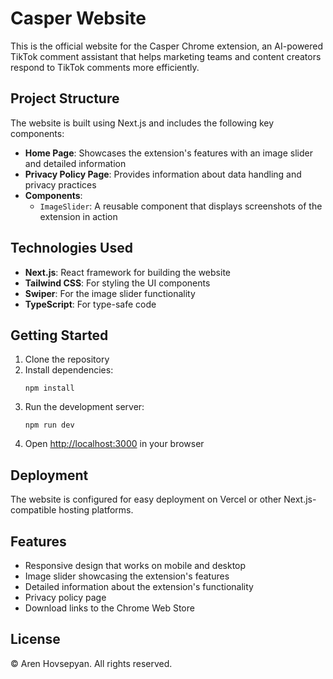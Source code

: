 # Casper Website

This is the official website for the Casper Chrome extension, an AI-powered TikTok comment assistant that helps marketing teams and content creators respond to TikTok comments more efficiently.

## Project Structure

The website is built using Next.js and includes the following key components:

- **Home Page**: Showcases the extension's features with an image slider and detailed information
- **Privacy Policy Page**: Provides information about data handling and privacy practices
- **Components**:
  - `ImageSlider`: A reusable component that displays screenshots of the extension in action

## Technologies Used

- **Next.js**: React framework for building the website
- **Tailwind CSS**: For styling the UI components
- **Swiper**: For the image slider functionality
- **TypeScript**: For type-safe code

## Getting Started

1. Clone the repository
2. Install dependencies:
   ```
   npm install
   ```
3. Run the development server:
   ```
   npm run dev
   ```
4. Open [http://localhost:3000](http://localhost:3000) in your browser

## Deployment

The website is configured for easy deployment on Vercel or other Next.js-compatible hosting platforms.

## Features

- Responsive design that works on mobile and desktop
- Image slider showcasing the extension's features
- Detailed information about the extension's functionality
- Privacy policy page
- Download links to the Chrome Web Store

## License

© Aren Hovsepyan. All rights reserved.
